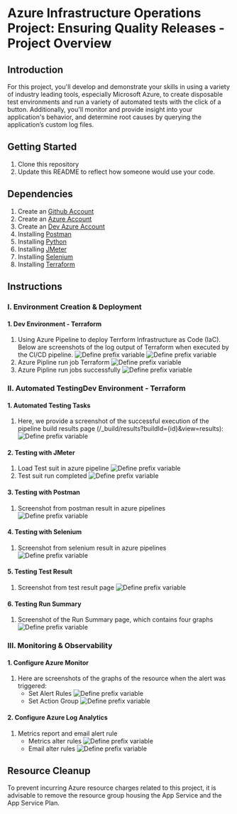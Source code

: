 
# Azure Infrastructure Operations Project: Ensuring Quality Releases - Project Overview

## Introduction
For this project, you'll develop and demonstrate your skills in using a variety of industry leading tools, especially Microsoft Azure, to create disposable test environments and run a variety of automated tests with the click of a button. Additionally, you'll monitor and provide insight into your application's behavior, and determine root causes by querying the application’s custom log files.

## Getting Started
1. Clone this repository
2. Update this README to reflect how someone would use your code.

## Dependencies
1. Create an [Github Account](https://github.com)
2. Create an [Azure Account](https://portal.azure.com)
3. Create an [Dev Azure Account](https://dev.azure.com)
4. Installing [Postman](https://www.postman.com)
5. Installing [Python](https://www.python.org)
6. Installing [JMeter](https://jmeter.apache.org/download_jmeter.cgi)
7. Installing [Selenium](https://pypi.org/project/selenium/)
8. Installing [Terraform](https://www.terraform.io/downloads.html)

## Instructions

### I. Environment Creation & Deployment
#### 1. Dev Environment - Terraform
1. Using Azure Pipeline to deploy Terrform Infrastructure as Code (IaC). Below are screenshots of the log output of Terraform when executed by the CI/CD pipeline.
    ![Define prefix variable](/screenshots/terraform_final.png)
    ![Define prefix variable](/screenshots/terraform_strorage_container.png)
2. Azure Pipline run job Terraform 
    ![Define prefix variable](/screenshots/terraform_by_cicd.png)
3. Azure Pipline run jobs successfully
    ![Define prefix variable](/screenshots/az_run_jobs_successfully_list.png)

### II. Automated TestingDev Environment - Terraform
#### 1. Automated Testing Tasks
1. Here, we provide a screenshot of the successful execution of the pipeline build results page (/_build/results?buildId={id}&view=results):
    ![Define prefix variable](/screenshots/az_run_jobs_successfully.png)
#### 2. Testing with JMeter
1. Load Test suit in azure pipeline
    ![Define prefix variable](/screenshots/jmester_step1.png)
2. Test suit run completed
    ![Define prefix variable](/screenshots/jmester_step2.png)

#### 3. Testing with Postman
1. Screenshot from postman result in azure pipelines
    ![Define prefix variable](/screenshots/postman_result.png)
#### 4. Testing with Selenium
1. Screenshot from selenium result in azure pipelines
    ![Define prefix variable](/screenshots/selenium_result.png)
#### 5. Testing Test Result
1. Screenshot from test result page
    ![Define prefix variable](/screenshots/testing_test_results.png)
#### 6. Testing Run Summary
1. Screenshot of the Run Summary page, which contains four graphs
    ![Define prefix variable](/screenshots/testing_summary.png)
### III. Monitoring & Observability
#### 1. Configure Azure Monitor
1. Here are screenshots of the graphs of the resource when the alert was triggered:
    - Set Alert Rules
        ![Define prefix variable](/screenshots/alert_rule.png)
    - Set Action Group
        ![Define prefix variable](/screenshots/action_group.png)
#### 2. Configure Azure Log Analytics
1. Metrics report and email alert rule
    - Metrics alter rules
        ![Define prefix variable](/screenshots/alert_404.png)
    - Email alter rules
        ![Define prefix variable](/screenshots/email_404.png)
## Resource Cleanup
To prevent incurring Azure resource charges related to this project, it is advisable to remove the resource group housing the App Service and the App Service Plan.